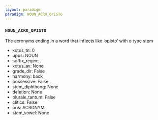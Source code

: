 ```yaml
---
layout: paradigm
paradigm: NOUN_ACRO_OPISTO
---
```

### ` NOUN_ACRO_OPISTO `

The acronyms ending in a word that inflects like ‘opisto’ with o type stem
* kotus_tn: 0
* upos: NOUN
* suffix_regex: .
* kotus_av: None
* grade_dir: False
* harmony: back
* possessive: False
* stem_diphthong: None
* deletion: None
* plurale_tantum: False
* clitics: False
* pos: ACRONYM
* stem_vowel: None

